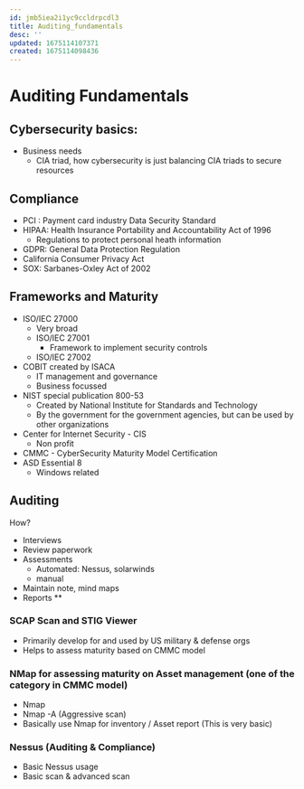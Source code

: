 ```yaml
---
id: jmb5iea2i1yc9ccldrpcdl3
title: Auditing_fundamentals
desc: ''
updated: 1675114107371
created: 1675114098436
---
```

# Auditing Fundamentals

## Cybersecurity basics:
* Business needs
    * CIA triad, how cybersecurity is just balancing CIA triads to secure resources

## Compliance

* PCI : Payment card industry Data Security Standard
* HIPAA: Health Insurance Portability and Accountability Act of 1996
    * Regulations to protect personal heath information
* GDPR: General Data Protection Regulation
* California Consumer Privacy Act
* SOX: Sarbanes-Oxley Act of 2002

## Frameworks and Maturity

* ISO/IEC 27000
    * Very broad
    * ISO/IEC 27001
        * Framework to implement security controls
    * ISO/IEC 27002
* COBIT created by ISACA
    * IT management and governance
    * Business focussed
* NIST special publication 800-53
    * Created by National Institute for Standards and Technology
    * By the government for the government agencies, but can be used by other organizations
* Center for Internet Security - CIS
    * Non profit
* CMMC - CyberSecurity Maturity Model Certification
* ASD Essential 8 
    * Windows related

## Auditing

How?
* Interviews
* Review paperwork
* Assessments 
    * Automated: Nessus, solarwinds
    * manual
* Maintain note, mind maps
* Reports **


### SCAP Scan and STIG Viewer

* Primarily develop for and used by US military & defense orgs
* Helps to assess maturity based on CMMC model

### NMap for assessing maturity on Asset management (one of the category in CMMC model)

* Nmap <cidr block>
* Nmap <ips> -A (Aggressive scan)
* Basically use Nmap for inventory / Asset report (This is very basic)

### Nessus (Auditing & Compliance)

* Basic Nessus usage
* Basic scan & advanced scan
